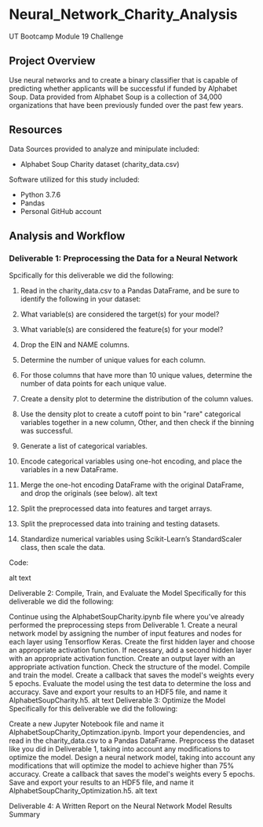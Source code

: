 # Neural_Network_Charity_Analysis

UT Bootcamp Module 19 Challenge

## Project Overview
Use neural networks and to create a binary classifier that is capable of predicting whether applicants will be successful if funded by Alphabet Soup. Data provided from Alphabet Soup is a collection of 34,000 organizations that have been previously funded over the past few years.

## Resources
Data Sources provided to analyze and minipulate included:
- Alphabet Soup Charity dataset (charity_data.csv)

Software utilized for this study included:
- Python 3.7.6
- Pandas
- Personal GitHub account

## Analysis and Workflow

### Deliverable 1: Preprocessing the Data for a Neural Network
Spcifically for this deliverable we did the following:

1. Read in the charity_data.csv to a Pandas DataFrame, and be sure to identify the following in your dataset:
2. What variable(s) are considered the target(s) for your model?
3. What variable(s) are considered the feature(s) for your model?
4. Drop the EIN and NAME columns.
5. Determine the number of unique values for each column.
6. For those columns that have more than 10 unique values, determine the number of data points for each unique value.
7. Create a density plot to determine the distribution of the column values.
8. Use the density plot to create a cutoff point to bin "rare" categorical variables together in a new column, Other, and then check if the binning was successful.
9. Generate a list of categorical variables.
10. Encode categorical variables using one-hot encoding, and place the variables in a new DataFrame.
11. Merge the one-hot encoding DataFrame with the original DataFrame, and drop the originals (see below).
alt text

12. Split the preprocessed data into features and target arrays.
13. Split the preprocessed data into training and testing datasets.
14. Standardize numerical variables using Scikit-Learn’s StandardScaler class, then scale the data.

Code:

alt text

Deliverable 2: Compile, Train, and Evaluate the Model
Specifically for this deliverable we did the following:

Continue using the AlphabetSoupCharity.ipynb file where you’ve already performed the preprocessing steps from Deliverable 1.
Create a neural network model by assigning the number of input features and nodes for each layer using Tensorflow Keras.
Create the first hidden layer and choose an appropriate activation function.
If necessary, add a second hidden layer with an appropriate activation function.
Create an output layer with an appropriate activation function.
Check the structure of the model.
Compile and train the model.
Create a callback that saves the model's weights every 5 epochs.
Evaluate the model using the test data to determine the loss and accuracy.
Save and export your results to an HDF5 file, and name it AlphabetSoupCharity.h5. alt text
Deliverable 3: Optimize the Model
Specifically for this deliverable we did the following:

Create a new Jupyter Notebook file and name it AlphabetSoupCharity_Optimzation.ipynb. Import your dependencies, and read in the charity_data.csv to a Pandas DataFrame. Preprocess the dataset like you did in Deliverable 1, taking into account any modifications to optimize the model. Design a neural network model, taking into account any modifications that will optimize the model to achieve higher than 75% accuracy. Create a callback that saves the model's weights every 5 epochs. Save and export your results to an HDF5 file, and name it AlphabetSoupCharity_Optimization.h5. alt text

Deliverable 4: A Written Report on the Neural Network Model
Results Summary
